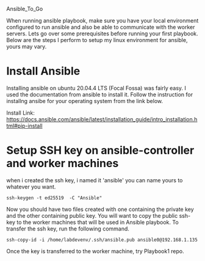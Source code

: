 Ansible_To_Go


When running ansible playbook, make sure you have your local environment configured to run ansible and also be able to communicate with the worker servers. Lets go over some prerequisites before running your first playbook. Below are the steps I perform to setup my linux environment for ansible, yours may vary.



# Install Ansible

Installing ansible on ubuntu 20.04.4 LTS (Focal Fossa) was fairly easy. I used the documentation from ansible to install it. Follow the instruction for installng ansibe for your operating system from the link below. 

Install Link: https://docs.ansible.com/ansible/latest/installation_guide/intro_installation.html#pip-install 




# Setup SSH key on ansible-controller and worker machines 

when i created the ssh key, i named it 'ansible' you can name yours to whatever you want. 

``` ssh-keygen -t ed25519  -C "Ansible"  ```

Now you should have two files created with one containing the private key and the other containing public key. You will want to copy the public ssh-key to the worker machines that will be used in  Ansible playbook. To transfer the ssh key, run the following command.

``` ssh-copy-id -i /home/labdevenv/.ssh/ansible.pub ansible0@192.168.1.135 ```

Once the key is transferred to the worker machine, try Playbook1 repo. 
